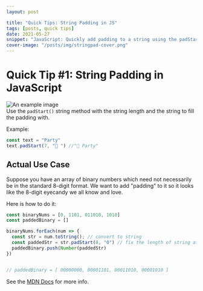 ```yaml
---
layout: post

title: "Quick Tips: String Padding in JS"
tags: [posts, quick tips]
date: 2021-05-27
snippet: "JavaScript: Quickly add padding to a string using the padStart() function"
cover-image: "/posts/img/stringpad-cover.png"
---
```

# Quick Tip #1: String Padding in JavaScript
![An example image](../img/stringpad-cover.png)  
Use the `padStart()` string method with the string length and the string to fill the padding with.

Example:
```javascript
const text = "Party"
text.padStart(7, "🎉 ") //"🎉 Party"
```
## Actual Use Case
Suppose you have an array of binary numbers which need not necessarily be in the standard 8-digit format. 
We want to add "padding" to it so it looks like the 8-digit eyecandy we all know and love.

Here is how to do it:

```javascript
const binaryNums = [0, 1101, 011010, 1010]
const paddedBinary = []

binaryNums.forEach(num => {
  const str = num.toString(); // convert to string
  const paddedStr = str.padStart(8, "0") // fix the length of string at 8, and add padding with "0"
  paddedBinary.push(Number(paddedStr)
})


// paddedBinary = [ 00000000, 00001101, 00011010, 00001010 ]
```

See the [MDN Docs](https://developer.mozilla.org/en-US/docs/Web/JavaScript/Reference/Global_Objects/String/padStart) for more info.